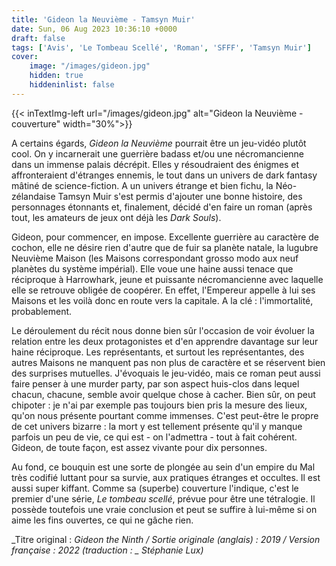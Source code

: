 ```yaml
---
title: 'Gideon la Neuvième - Tamsyn Muir'
date: Sun, 06 Aug 2023 10:36:10 +0000
draft: false
tags: ['Avis', 'Le Tombeau Scellé', 'Roman', 'SFFF', 'Tamsyn Muir']
cover: 
    image: "/images/gideon.jpg"
    hidden: true
    hiddeninlist: false
---
```


{{< inTextImg-left url="/images/gideon.jpg" alt="Gideon la Neuvième - couverture" width="30%">}}

A certains égards, _Gideon la Neuvième_ pourrait être un jeu-vidéo plutôt cool. On y incarnerait une guerrière badass et/ou une nécromancienne dans un immense palais décrépit. Elles y résoudraient des énigmes et affronteraient d'étranges ennemis, le tout dans un univers de dark fantasy mâtiné de science-fiction. A un univers étrange et bien fichu, la Néo-zélandaise Tamsyn Muir s'est permis d'ajouter une bonne histoire, des personnages étonnants et, finalement, décidé d'en faire un roman (après tout, les amateurs de jeux ont déjà les _Dark Souls_).

Gideon, pour commencer, en impose. Excellente guerrière au caractère de cochon, elle ne désire rien d'autre que de fuir sa planète natale, la lugubre Neuvième Maison (les Maisons correspondant grosso modo aux neuf planètes du système impérial). Elle voue une haine aussi tenace que réciproque à Harrowhark, jeune et puissante nécromancienne avec laquelle elle se retrouve obligée de coopérer. En effet, l'Empereur appelle à lui ses Maisons et les voilà donc en route vers la capitale. A la clé : l'immortalité, probablement.

Le déroulement du récit nous donne bien sûr l'occasion de voir évoluer la relation entre les deux protagonistes et d'en apprendre davantage sur leur haine réciproque. Les représentants, et surtout les représentantes, des autres Maisons ne manquent pas non plus de caractère et se réservent bien des surprises mutuelles. J'évoquais le jeu-vidéo, mais ce roman peut aussi faire penser à une murder party, par son aspect huis-clos dans lequel chacun, chacune, semble avoir quelque chose à cacher. Bien sûr, on peut chipoter : je n'ai par exemple pas toujours bien pris la mesure des lieux, qu'on nous présente pourtant comme immenses. C'est peut-être le propre de cet univers bizarre : la mort y est tellement présente qu'il y manque parfois un peu de vie, ce qui est - on l'admettra - tout à fait cohérent. Gideon, de toute façon, est assez vivante pour dix personnes.

Au fond, ce bouquin est une sorte de plongée au sein d'un empire du Mal très codifié luttant pour sa survie, aux pratiques étranges et occultes. Il est aussi super kiffant. Comme sa (superbe) couverture l'indique, c'est le premier d'une série, _Le tombeau scellé_, prévue pour être une tétralogie. Il possède toutefois une vraie conclusion et peut se suffire à lui-même si on aime les fins ouvertes, ce qui ne gâche rien.

_Titre original : _Gideon the Ninth / _Sortie originale (anglais) : 2019 / Version française : 2022 (traduction : _ Stéphanie Lux_)_